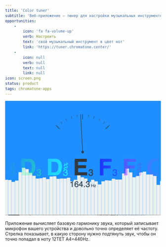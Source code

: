 ```yaml
---
title: 'Color tuner'
subtitle: 'Веб-приложение — тюнер для настройки музыкальных инструментов с визуализацией цвета текущей ноты'
opportunities:
    -
        icon: 'fa fa-volume-up'
        verb: Настроить
        text: 'свой музыкальный инструмент в цвет нот'
        link: 'https://tuner.chromatone.center/'
    -
        icon: null
        verb: null
        text: null
        link: null
icon: screen.png
status: product
tags: chromatone-apps
---
```


![](./screen.png)

Приложение вычисляет базовую гармонику звука, который записывает микрофон вашего устройства и довольно точно определяет её частоту. Стрелка показывает, в какую сторону нужно подтянуть звук, чтобы он точно попадал в ноту 12TET A4=440Hz.
